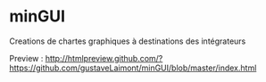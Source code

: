 minGUI
======

Creations de chartes graphiques à destinations des intégrateurs

Preview : 
http://htmlpreview.github.com/?https://github.com/gustaveLaimont/minGUI/blob/master/index.html